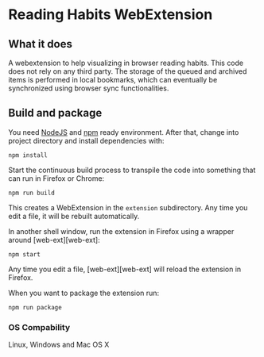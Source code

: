 # Reading Habits WebExtension

## What it does
A webextension to help visualizing in browser reading habits.
This code does not rely on any third party. The storage of the queued and archived items is performed in local bookmarks, which can eventually be synchronized using browser sync functionalities.

## Build and package
You need [NodeJS](https://nodejs.org/en/) and [npm](http://npmjs.com/) ready environment. After that, change into project directory and install dependencies with:

    npm install

Start the continuous build process to transpile the code into something that can run in Firefox or Chrome:

    npm run build

This creates a WebExtension in the `extension` subdirectory.
Any time you edit a file, it will be rebuilt automatically.

In another shell window, run the extension in Firefox using a wrapper
around [web-ext][web-ext]:

    npm start

Any time you edit a file, [web-ext][web-ext] will reload the extension
in Firefox. 

When you want to package the extension run:

    npm run package

### OS Compability
 Linux, Windows and Mac OS X
